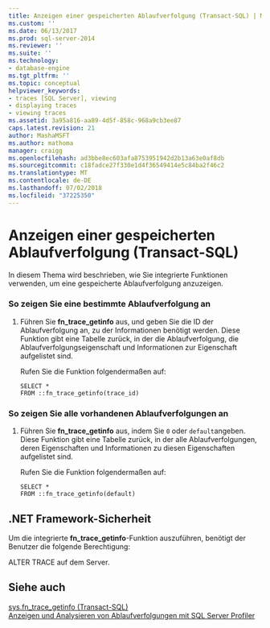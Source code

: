 ```yaml
---
title: Anzeigen einer gespeicherten Ablaufverfolgung (Transact-SQL) | Microsoft-Dokumentation
ms.custom: ''
ms.date: 06/13/2017
ms.prod: sql-server-2014
ms.reviewer: ''
ms.suite: ''
ms.technology:
- database-engine
ms.tgt_pltfrm: ''
ms.topic: conceptual
helpviewer_keywords:
- traces [SQL Server], viewing
- displaying traces
- viewing traces
ms.assetid: 3a95a816-aa89-4d5f-858c-968a9cb3ee87
caps.latest.revision: 21
author: MashaMSFT
ms.author: mathoma
manager: craigg
ms.openlocfilehash: ad3bbe8ec603afa8753951942d2b13a63e0af8db
ms.sourcegitcommit: c18fadce27f330e1d4f36549414e5c84ba2f46c2
ms.translationtype: MT
ms.contentlocale: de-DE
ms.lasthandoff: 07/02/2018
ms.locfileid: "37225350"
---
```

# <a name="view-a-saved-trace-transact-sql"></a>Anzeigen einer gespeicherten Ablaufverfolgung (Transact-SQL)
  In diesem Thema wird beschrieben, wie Sie integrierte Funktionen verwenden, um eine gespeicherte Ablaufverfolgung anzuzeigen.  
  
### <a name="to-view-a-specific-trace"></a>So zeigen Sie eine bestimmte Ablaufverfolgung an  
  
1.  Führen Sie **fn_trace_getinfo** aus, und geben Sie die ID der Ablaufverfolgung an, zu der Informationen benötigt werden. Diese Funktion gibt eine Tabelle zurück, in der die Ablaufverfolgung, die Ablaufverfolgungseigenschaft und Informationen zur Eigenschaft aufgelistet sind.  
  
     Rufen Sie die Funktion folgendermaßen auf:  
  
    ```  
    SELECT *  
    FROM ::fn_trace_getinfo(trace_id)  
    ```  
  
### <a name="to-view-all-existing-traces"></a>So zeigen Sie alle vorhandenen Ablaufverfolgungen an  
  
1.  Führen Sie **fn_trace_getinfo** aus, indem Sie `0` oder `default`angeben. Diese Funktion gibt eine Tabelle zurück, in der alle Ablaufverfolgungen, deren Eigenschaften und Informationen zu diesen Eigenschaften aufgelistet sind.  
  
     Rufen Sie die Funktion folgendermaßen auf:  
  
    ```  
    SELECT *  
    FROM ::fn_trace_getinfo(default)  
    ```  
  
## <a name="net-framework-security"></a>.NET Framework-Sicherheit  
 Um die integrierte **fn_trace_getinfo**-Funktion auszuführen, benötigt der Benutzer die folgende Berechtigung:  
  
 ALTER TRACE auf dem Server.  
  
## <a name="see-also"></a>Siehe auch  
 [sys.fn_trace_getinfo &#40;Transact-SQL&#41;](/sql/relational-databases/system-functions/sys-fn-trace-getinfo-transact-sql)   
 [Anzeigen und Analysieren von Ablaufverfolgungen mit SQL Server Profiler](../../tools/sql-server-profiler/view-and-analyze-traces-with-sql-server-profiler.md)  
  
  
